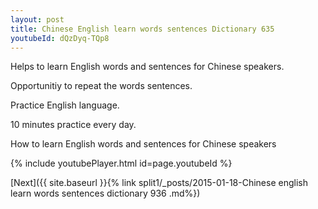 ```yaml
---
layout: post
title: Chinese English learn words sentences Dictionary 635 
youtubeId: dQzDyq-TQp8
---
```

 
 
Helps to learn English words and sentences for Chinese speakers.

Opportunitiy to repeat the words sentences. 

Practice English language. 
 
10 minutes practice every day. 
 
How to learn English words and sentences for Chinese speakers 
 
{% include youtubePlayer.html id=page.youtubeId %}
 
 
[Next]({{ site.baseurl }}{% link  split1/_posts/2015-01-18-Chinese english learn words sentences dictionary 936 .md%})
 
